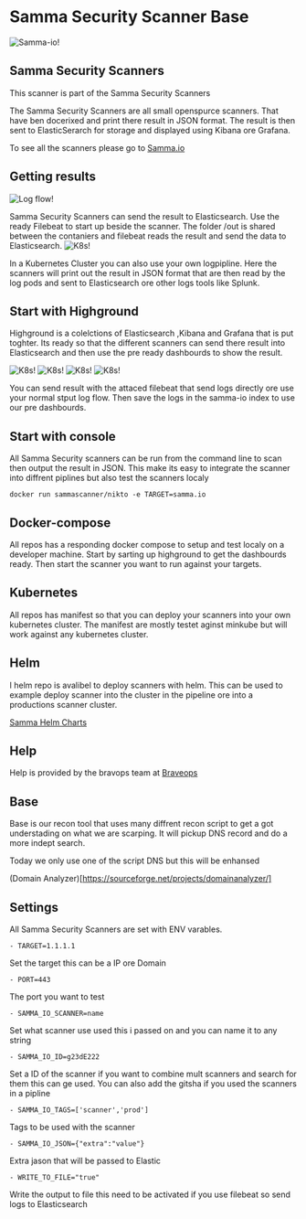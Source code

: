 # Samma Security Scanner Base

![Samma-io!](/assets/samma_logo.png)




## Samma Security Scanners
This scanner is part of the Samma Security Scanners

 The Samma Security Scanners are all small openspurce scanners. That have ben docerixed and print there result in JSON format.
The result is then sent to ElasticSerarch for storage and displayed using Kibana ore Grafana.

To see all the scanners please go to [Samma.io](https://samma.io)

## Getting results

![Log flow!](/assets/samma_setup.drawio.png)

Samma Security Scanners can send the result to Elasticsearch. Use the ready Filebeat to start up beside the scanner. The folder /out is shared between the contaniers and filebeat reads the result and send the data to Elasticsearch.
![K8s!](/assets/samma-k8s.drawio.png)

In a Kubernetes Cluster you can also use your own logpipline. Here the scanners will print out the result in JSON format that are then read by the log pods and sent to Elasticsearch ore other logs tools like Splunk.




## Start with Highground 
Highground is a colelctions of Elasticsearch ,Kibana and Grafana that is put toghter. 
Its ready so that the different scanners can send there result into Elasticsearch and then use the pre ready dashbourds to show the result.

![K8s!](/assets/dash1.png)
![K8s!](/assets/tsunami.png)
![K8s!](/assets/findings.png)
![K8s!](/assets/grafana.png)


You can send result with the attaced filebeat that send logs directly ore use your normal stput log flow.
Then save the logs in the samma-io index to use our pre dashbourds.


## Start with console
All Samma Security scanners can be run from the command line to scan then output the result in JSON. This make its easy to integrate the scanner into diffrent piplines but also test the scanners localy


```
docker run sammascanner/nikto -e TARGET=samma.io 
```

## Docker-compose
All repos has a responding docker compose to setup and test localy on a developer machine. Start by sarting up highground to get the dashbourds ready.
Then start the scanner you want to run against your targets.


## Kubernetes 
All repos has manifest so that you can deploy your scanners into your own kubernetes cluster. The manifest are mostly testet aginst minkube but will work against any kubernetes cluster.

## Helm
I helm repo is avalibel to deploy scanners with helm. This can be used to example deploy scanner into the cluster in the pipeline ore into a productions scanner cluster.

[Samma Helm Charts](https://github.com/samma-io/helm)

## Help
Help is provided by the bravops team at [Braveops](https://braveops.io/samma) 



## Base
Base is our recon tool that uses many diffrent recon script to get a got understading on what we are scarping.
It will pickup DNS record and do a more indept search.

Today we only use one of the script DNS but this will be enhansed

(Domain Analyzer)[https://sourceforge.net/projects/domainanalyzer/]

## Settings
All Samma Security Scanners are set with ENV varables. 


```
- TARGET=1.1.1.1
```
Set the target this can be a IP ore Domain

```
- PORT=443
```
The port you want to test 

```
- SAMMA_IO_SCANNER=name
```
Set what scanner use used this i passed on and you can name it to any string


```
- SAMMA_IO_ID=g23dE222
```
Set a ID of the scanner if you want to combine mult scanners and search for them this can ge used. 
You can also add the gitsha if you used the scanners in a pipline


```
- SAMMA_IO_TAGS=['scanner','prod']
```
Tags to be used with the scanner


```
- SAMMA_IO_JSON={"extra":"value"}
```
Extra jason that will be passed to Elastic 

```
- WRITE_TO_FILE="true"
```

Write the output to file this need to be activated if you use filebeat so send logs to Elasticsearch

